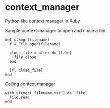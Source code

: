 # context_manager
Python like context manager in Ruby

Sample context manager to open and close a file
```
def ctxmgr(filename)
  f = File.open(filename)
  
  close_file = after do |file|
    file.close
  end

  [f, close_file]
end
```

Calling context manager
```
with ctxmgr('filename.txt') do |file|
  file.read
end
```